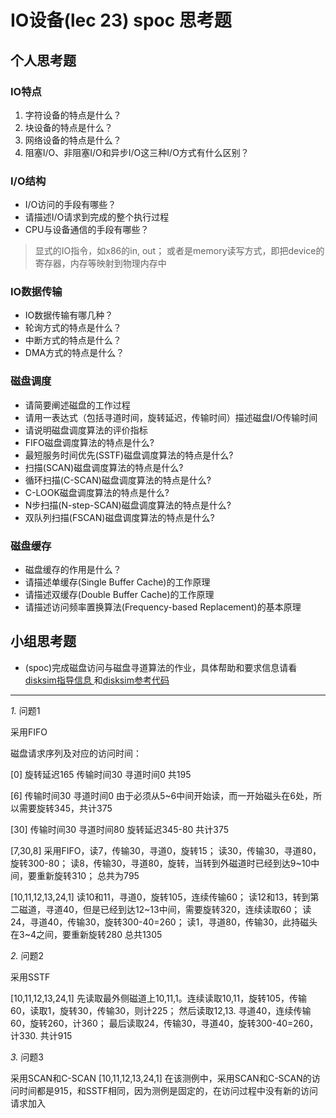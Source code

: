 # IO设备(lec 23) spoc 思考题

## 个人思考题
### IO特点 
 1. 字符设备的特点是什么？
 1. 块设备的特点是什么？
 1. 网络设备的特点是什么？
 1. 阻塞I/O、非阻塞I/O和异步I/O这三种I/O方式有什么区别？

### I/O结构
 - I/O访问的手段有哪些？
 - 请描述I/O请求到完成的整个执行过程
 - CPU与设备通信的手段有哪些？

> 显式的IO指令，如x86的in, out； 或者是memory读写方式，即把device的寄存器，内存等映射到物理内存中 

### IO数据传输
 - IO数据传输有哪几种？
 - 轮询方式的特点是什么？
 - 中断方式的特点是什么？
 - DMA方式的特点是什么？

### 磁盘调度
 - 请简要阐述磁盘的工作过程
 - 请用一表达式（包括寻道时间，旋转延迟，传输时间）描述磁盘I/O传输时间
 - 请说明磁盘调度算法的评价指标
 - FIFO磁盘调度算法的特点是什么?
 - 最短服务时间优先(SSTF)磁盘调度算法的特点是什么?
 - 扫描(SCAN)磁盘调度算法的特点是什么?
 - 循环扫描(C-SCAN)磁盘调度算法的特点是什么?
 - C-LOOK磁盘调度算法的特点是什么?
 - N步扫描(N-step-SCAN)磁盘调度算法的特点是什么?
 - 双队列扫描(FSCAN)磁盘调度算法的特点是什么?

### 磁盘缓存
 - 磁盘缓存的作用是什么？
 - 请描述单缓存(Single Buffer Cache)的工作原理
 - 请描述双缓存(Double Buffer Cache)的工作原理
 - 请描述访问频率置换算法(Frequency-based Replacement)的基本原理

## 小组思考题
 - (spoc)完成磁盘访问与磁盘寻道算法的作业，具体帮助和要求信息请看[disksim指导信息
 ](https://github.com/chyyuu/ucore_lab/blob/master/related_info/lab8/disksim-homework.md)和[disksim参考代码](https://github.com/chyyuu/ucore_lab/blob/master/related_info/lab8/disksim-homework.py)

---

*1.* 问题1

采用FIFO

磁盘请求序列及对应的访问时间：

[0] 旋转延迟165 传输时间30 寻道时间0 共195

[6] 传输时间30 寻道时间0 由于必须从5~6中间开始读，而一开始磁头在6处，所以需要旋转345，共计375

[30] 传输时间30 寻道时间80 旋转延迟345-80 共计375

[7,30,8] 采用FIFO，读7，传输30，寻道0，旋转15； 读30，传输30，寻道80，旋转300-80； 读8，传输30，寻道80，旋转，当转到外磁道时已经到达9~10中间，要重新旋转310； 总共为795

[10,11,12,13,24,1] 读10和11，寻道0，旋转105，连续传输60； 读12和13，转到第二磁道，寻道40，但是已经到达12~13中间，需要旋转320，连续读取60； 读24，寻道40，传输30，旋转300-40=260； 读1，寻道80，传输30，此持磁头在3~4之间，要重新旋转280   总共1305

*2.* 问题2

采用SSTF

[10,11,12,13,24,1] 先读取最外侧磁道上10,11,1。连续读取10,11，旋转105，传输60，读取1，旋转30，传输30，则计225； 然后读取12,13. 寻道40，连续传输60，旋转260，计360； 最后读取24，传输30，寻道40，旋转300-40=260，计330. 共计915

*3.* 问题3

采用SCAN和C-SCAN
[10,11,12,13,24,1] 在该测例中，采用SCAN和C-SCAN的访问时间都是915，和SSTF相同，因为测例是固定的，在访问过程中没有新的访问请求加入




